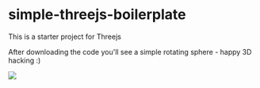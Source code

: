 # simple-threejs-boilerplate
This is a starter project for Threejs 

After downloading the code you'll see a simple rotating sphere - happy 3D hacking :)

<img src="threejs-sphere.gif" />